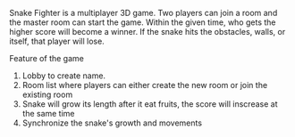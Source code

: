Snake Fighter is a multiplayer 3D game. Two players can join a room and the master room can start the game. Within the given time, who gets the higher score will become a winner. 
If the snake hits the obstacles, walls, or itself, that player will lose. 

Feature of the game

1. Lobby to create name.
2. Room list where players can either create the new room or join the existing room
3. Snake will grow its length after it eat fruits, the score will inscrease at the same time
4. Synchronize the snake's growth and movements
